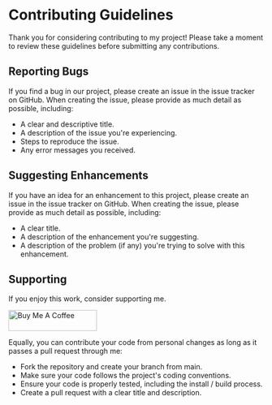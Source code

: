 # Contributing Guidelines

Thank you for considering contributing to my project! Please take a moment to review these guidelines before submitting any contributions.

## Reporting Bugs

If you find a bug in our project, please create an issue in the issue tracker on GitHub. When creating the issue, please provide as much detail as possible, including:
- A clear and descriptive title.
- A description of the issue you're experiencing.
- Steps to reproduce the issue.
- Any error messages you received.

## Suggesting Enhancements

If you have an idea for an enhancement to this project, please create an issue in the issue tracker on GitHub. When creating the issue, please provide as much detail as possible, including:

- A clear title.
- A description of the enhancement you're suggesting.
- A description of the problem (if any) you're trying to solve with this enhancement.

## Supporting

If you enjoy this work, consider supporting me.

<a href="https://www.buymeacoffee.com/Kierran" target="_blank"><img src="https://cdn.buymeacoffee.com/buttons/default-orange.png" alt="Buy Me A Coffee" height="41" width="174"></a>

Equally, you can contribute your code from personal changes as long as it passes a pull request through me:

- Fork the repository and create your branch from main.
- Make sure your code follows the project's coding conventions.
- Ensure your code is properly tested, including the install / build process.
- Create a pull request with a clear title and description.
